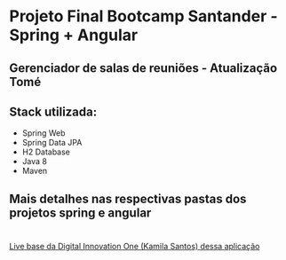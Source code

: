 # Projeto Final Bootcamp Santander - Spring + Angular

## Gerenciador de salas de reuniões - Atualização Tomé

## Stack utilizada:

 * Spring Web
 * Spring Data JPA
 * H2 Database
 * Java 8
 * Maven 


## Mais detalhes nas respectivas pastas dos projetos spring e angular

#
[Live base da Digital Innovation One (Kamila Santos) dessa aplicação](https://www.youtube.com/watch?v=_2gRnfJeyMM)

